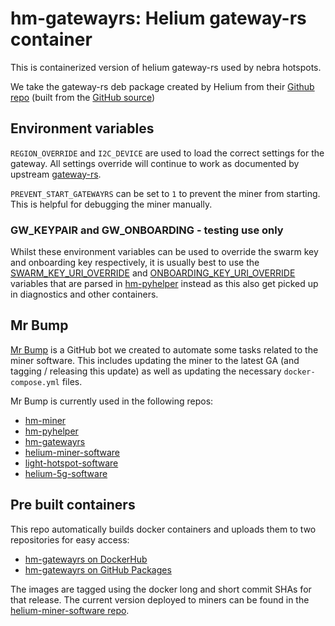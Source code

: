 # hm-gatewayrs: Helium gateway-rs container

This is containerized version of helium gateway-rs used by nebra hotspots.

We take the gateway-rs deb package created by Helium from their [Github repo](https://github.com/helium/gateway-rs/releases) (built from the [GitHub source](https://github.com/helium/gateway-rs))

## Environment variables
`REGION_OVERRIDE` and `I2C_DEVICE` are used to load the correct settings for the gateway. All settings override will continue to work as documented by upstream [gateway-rs](https://github.com/helium/gateway-rs).

`PREVENT_START_GATEWAYRS` can be set to `1` to prevent the miner from starting.
This is helpful for debugging the miner manually.

### GW_KEYPAIR and GW_ONBOARDING - testing use only

Whilst these environment variables can be used to override the swarm key and onboarding key respectively, it is usually best to use the [SWARM_KEY_URI_OVERRIDE](https://github.com/NebraLtd/hm-pyhelper/blob/d189960ab0cbde53ac414f35f369c53b2bb5e0f1/hm_pyhelper/miner_param.py#L127) and [ONBOARDING_KEY_URI_OVERRIDE](https://github.com/NebraLtd/hm-pyhelper/blob/d189960ab0cbde53ac414f35f369c53b2bb5e0f1/hm_pyhelper/miner_param.py#L170) variables that are parsed in [hm-pyhelper](https://github.com/NebraLtd/hm-pyhelper) instead as this also get picked up in diagnostics and other containers.

## Mr Bump

[Mr Bump](https://github.com/mr-bump) is a GitHub bot we created to automate some tasks related to the miner software. This includes updating the miner to the latest GA (and tagging / releasing this update) as well as updating the necessary `docker-compose.yml` files.

Mr Bump is currently used in the following repos:
- [hm-miner](https://github.com/NebraLtd/hm-miner)
- [hm-pyhelper](https://github.com/NebraLtd/hm-pyhelper)
- [hm-gatewayrs](https://github.com/NebraLtd/hm-gatewayrs)
- [helium-miner-software](https://github.com/NebraLtd/helium-miner-software)
- [light-hotspot-software](https://github.com/NebraLtd/light-hotspot-software)
- [helium-5g-software](https://github.com/NebraLtd/helium-5g-software)

## Pre built containers

This repo automatically builds docker containers and uploads them to two repositories for easy access:
- [hm-gatewayrs on DockerHub](https://hub.docker.com/r/nebraltd/hm-gatewayrs)
- [hm-gatewayrs on GitHub Packages](https://github.com/NebraLtd/hm-gatewayrs/pkgs/container/hm-gatewayrs)

The images are tagged using the docker long and short commit SHAs for that release. The current version deployed to miners can be found in the [helium-miner-software repo](https://github.com/NebraLtd/helium-miner-software/blob/production/docker-compose.yml).
